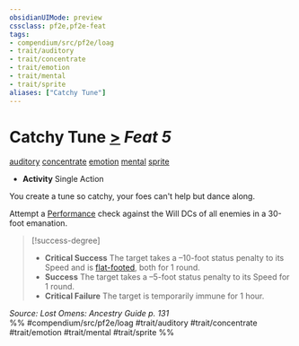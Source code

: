 ```yaml
---
obsidianUIMode: preview
cssclass: pf2e,pf2e-feat
tags:
- compendium/src/pf2e/loag
- trait/auditory
- trait/concentrate
- trait/emotion
- trait/mental
- trait/sprite
aliases: ["Catchy Tune"]
---
```

# Catchy Tune  [>](/rules/core-rulebook/chapter-9-playing-the-game.md#Actions "Single Action") *Feat 5*  
[auditory](/rules/traits/auditory.md)  [concentrate](/rules/traits/concentrate.md)  [emotion](/rules/traits/emotion.md)  [mental](/rules/traits/mental.md)  [sprite](/rules/traits/sprite-b1.md)  

- **Activity** Single Action

You create a tune so catchy, your foes can't help but dance along.

Attempt a [Performance](/compendium/skills.md#Performance) check against the Will DCs of all enemies in a 30-foot emanation.

> [!success-degree] 
> - **Critical Success** The target takes a –10-foot status penalty to its Speed and is [flat-footed](/rules/conditions.md#Flat-footed), both for 1 round.
> - **Success** The target takes a –5-foot status penalty to its Speed for 1 round.
> - **Critical Failure** The target is temporarily immune for 1 hour.

*Source: Lost Omens: Ancestry Guide p. 131*  
%% #compendium/src/pf2e/loag #trait/auditory #trait/concentrate #trait/emotion #trait/mental #trait/sprite %%